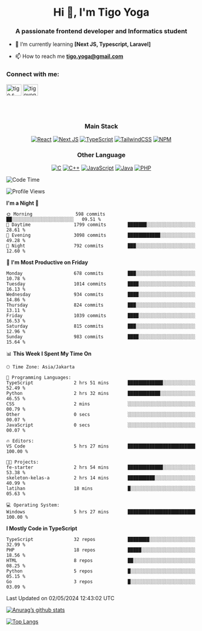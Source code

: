 <h1 align="center">Hi 👋, I'm Tigo Yoga</h1>
<h3 align="center">A passionate frontend developer and Informatics student</h3>

- 🌱 I’m currently learning **[Next JS, Typescript, Laravel]**

- 📫 How to reach me **tigo.yoga@gmail.com**

<h3 align="left">Connect with me:</h3>
<p align="left">
<a href="https://linkedin.com/in/tigo s yoga" target="blank"><img align="center" src="https://raw.githubusercontent.com/rahuldkjain/github-profile-readme-generator/master/src/images/icons/Social/linked-in-alt.svg" alt="tigo s yoga" height="30" width="40" /></a>
<a href="https://instagram.com/tigoyoga" target="blank"><img align="center" src="https://raw.githubusercontent.com/rahuldkjain/github-profile-readme-generator/master/src/images/icons/Social/instagram.svg" alt="tigoyoga" height="30" width="40" /></a>
</p>

<br/>
<br/>

<h3 align="center">Main Stack</h3>
<div align="center">
  
  <a href="">![React](https://img.shields.io/badge/react-%2320232a.svg?style=for-the-badge&logo=react&logoColor=%2361DAFB)</a>
  <a href="">![Next JS](https://img.shields.io/badge/Next-black?style=for-the-badge&logo=next.js&logoColor=white)</a>
   <a href="">![TypeScript](https://img.shields.io/badge/typescript-%23007ACC.svg?style=for-the-badge&logo=typescript&logoColor=white)</a>
  <a href="">![TailwindCSS](https://img.shields.io/badge/tailwindcss-%2338B2AC.svg?style=for-the-badge&logo=tailwind-css&logoColor=white)</a>
  <a href="">![NPM](https://img.shields.io/badge/NPM-%23000000.svg?style=for-the-badge&logo=npm&logoColor=white)</a>
</div>
<h3 align="center">Other Language</h3>
<div align="center">
  
  <a href="">![C](https://img.shields.io/badge/c-%2300599C.svg?style=for-the-badge&logo=c&logoColor=white)</a>
  <a href="">![C++](https://img.shields.io/badge/c++-%2300599C.svg?style=for-the-badge&logo=c%2B%2B&logoColor=white)</a>
  <a href="">![JavaScript](https://img.shields.io/badge/javascript-%23323330.svg?style=for-the-badge&logo=javascript&logoColor=%23F7DF1E)</a>
  <a href="">![Java](https://img.shields.io/badge/java-%23ED8B00.svg?style=for-the-badge&logo=java&logoColor=white)</a>
  <a href="">![PHP](https://img.shields.io/badge/php-%23777BB4.svg?style=for-the-badge&logo=php&logoColor=white)</a>
</div>

<!--START_SECTION:waka-->
![Code Time](http://img.shields.io/badge/Code%20Time-848%20hrs%2056%20mins-blue)

![Profile Views](http://img.shields.io/badge/Profile%20Views-0-blue)

**I'm a Night 🦉** 

```text
🌞 Morning                598 commits         ██░░░░░░░░░░░░░░░░░░░░░░░   09.51 % 
🌆 Daytime                1799 commits        ███████░░░░░░░░░░░░░░░░░░   28.61 % 
🌃 Evening                3098 commits        ████████████░░░░░░░░░░░░░   49.28 % 
🌙 Night                  792 commits         ███░░░░░░░░░░░░░░░░░░░░░░   12.60 % 
```
📅 **I'm Most Productive on Friday** 

```text
Monday                   678 commits         ███░░░░░░░░░░░░░░░░░░░░░░   10.78 % 
Tuesday                  1014 commits        ████░░░░░░░░░░░░░░░░░░░░░   16.13 % 
Wednesday                934 commits         ████░░░░░░░░░░░░░░░░░░░░░   14.86 % 
Thursday                 824 commits         ███░░░░░░░░░░░░░░░░░░░░░░   13.11 % 
Friday                   1039 commits        ████░░░░░░░░░░░░░░░░░░░░░   16.53 % 
Saturday                 815 commits         ███░░░░░░░░░░░░░░░░░░░░░░   12.96 % 
Sunday                   983 commits         ████░░░░░░░░░░░░░░░░░░░░░   15.64 % 
```


📊 **This Week I Spent My Time On** 

```text
🕑︎ Time Zone: Asia/Jakarta

💬 Programming Languages: 
TypeScript               2 hrs 51 mins       █████████████░░░░░░░░░░░░   52.49 % 
Python                   2 hrs 32 mins       ████████████░░░░░░░░░░░░░   46.55 % 
CSS                      2 mins              ░░░░░░░░░░░░░░░░░░░░░░░░░   00.79 % 
Other                    0 secs              ░░░░░░░░░░░░░░░░░░░░░░░░░   00.07 % 
JavaScript               0 secs              ░░░░░░░░░░░░░░░░░░░░░░░░░   00.07 % 

🔥 Editors: 
VS Code                  5 hrs 27 mins       █████████████████████████   100.00 % 

🐱‍💻 Projects: 
fe-starter               2 hrs 54 mins       █████████████░░░░░░░░░░░░   53.38 % 
skeleton-kelas-a         2 hrs 14 mins       ██████████░░░░░░░░░░░░░░░   40.99 % 
latihan                  18 mins             █░░░░░░░░░░░░░░░░░░░░░░░░   05.63 % 

💻 Operating System: 
Windows                  5 hrs 27 mins       █████████████████████████   100.00 % 
```

**I Mostly Code in TypeScript** 

```text
TypeScript               32 repos            ████████░░░░░░░░░░░░░░░░░   32.99 % 
PHP                      18 repos            █████░░░░░░░░░░░░░░░░░░░░   18.56 % 
HTML                     8 repos             ██░░░░░░░░░░░░░░░░░░░░░░░   08.25 % 
Python                   5 repos             █░░░░░░░░░░░░░░░░░░░░░░░░   05.15 % 
Go                       3 repos             █░░░░░░░░░░░░░░░░░░░░░░░░   03.09 % 
```




 Last Updated on 02/05/2024 12:43:02 UTC
<!--END_SECTION:waka-->

[![Anurag’s github stats](https://github-readme-stats.vercel.app/api?username=tigoyoga)](https://github.com/tigoyoga)

[![Top Langs](https://github-readme-stats.vercel.app/api/top-langs/?username=tigoyoga&layout=compact)](https://github.com/tigoyoga)
